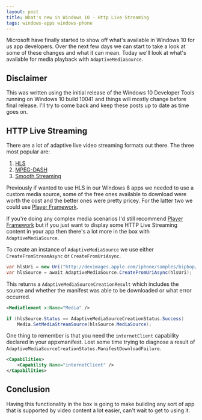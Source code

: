 ```yaml
---
layout: post
title: What's new in Windows 10 - Http Live Streaming
tags: windows-apps windows-phone
---
```


Microsoft have finally started to show off what's available in Windows 10 for us app developers. Over the next few days we can start to take a look at some of these changes and what it can mean. Today we'll look at what's available for media playback with `AdaptiveMediaSource`.

## Disclaimer

This was written using the initial release of the Windows 10 Developer Tools running on Windows 10 build 10041 and things will mostly change before final release. I'll try to come back and keep these posts up to date as time goes on.


## HTTP Live Streaming

There are a lot of adaptive live video streaming formats out there. The three most popular are:

1. [HLS](http://en.wikipedia.org/wiki/HTTP_Live_Streaming)
2. [MPEG-DASH](http://en.wikipedia.org/wiki/Dynamic_Adaptive_Streaming_over_HTTP) 
3. [Smooth Streaming](http://www.iis.net/downloads/microsoft/smooth-streaming)

Previously if wanted to use HLS in our Windows 8 apps we needed to use a custom media source, some of the free ones available to download were worth the cost and the better ones were pretty pricey. For the latter two we could use [Player Framework](https://playerframework.codeplex.com/).  

If you're doing any complex media scenarios I'd still recommend [Player Framework](https://playerframework.codeplex.com/) but if you just want to display some HTTP Live Streaming content in your app then there's a lot more in the box with `AdaptiveMediaSource`.

To create an instance of `AdaptiveMediaSource` we use either `CreateFromStreamAsync` or `CreateFromUriAsync`.

``` csharp
var hlsUri = new Uri("http://devimages.apple.com/iphone/samples/bipbop/bipbopall.m3u8");
var hlsSource = await AdaptiveMediaSource.CreateFromUriAsync(hlsUri);
```

This returns a `AdaptiveMediaSourceCreationResult` which includes the source and whether the manifest was able to be downloaded or what error occurred.

``` xml
<MediaElement x:Name="Media" />
```

``` csharp
if (hlsSource.Status == AdaptiveMediaSourceCreationStatus.Success)
	Media.SetMediaStreamSource(hlsSource.MediaSource);
```

One thing to remember is that you need the `internetClient` capability declared in your appxmanifest. Lost some time trying to diagnose a result of `AdaptiveMediaSourceCreationStatus.ManifestDownloadFailure`.

``` xml
<Capabilities>
	<Capability Name="internetClient" />
</Capabilities>
```

## Conclusion
Having this functionality in the box is going to make building any sort of app that is supported by video content a lot easier, can't wait to get to using it.